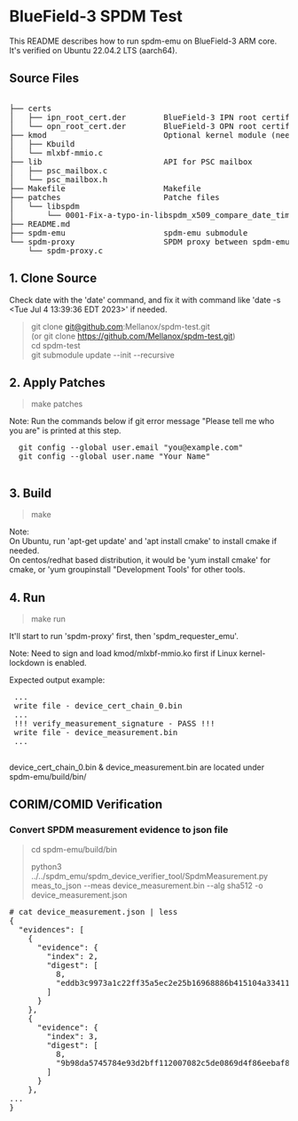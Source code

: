 # BlueField-3 SPDM Test

This README describes how to run spdm-emu on BlueField-3 ARM core. It's
verified on Ubuntu 22.04.2 LTS (aarch64).

## Source Files
<pre>  
├── certs  
│   ├── ipn_root_cert.der        BlueField-3 IPN root certificate  
│   └── opn_root_cert.der        BlueField-3 OPN root certificate  
├── kmod                         Optional kernel module (needed for Linux kernel lockdown)  
│   ├── Kbuild  
│   └── mlxbf-mmio.c  
├── lib                          API for PSC mailbox  
│   ├── psc_mailbox.c  
│   └── psc_mailbox.h  
├── Makefile                     Makefile  
├── patches                      Patche files  
│   └── libspdm  
│       └── 0001-Fix-a-typo-in-libspdm_x509_compare_date_time.patch  
├── README.md  
├── spdm-emu                     spdm-emu submodule  
└── spdm-proxy                   SPDM proxy between spdm-emu and PSC  
    └── spdm-proxy.c  
</pre>
## 1. Clone Source

Check date with the 'date' command, and fix it with command like 'date -s <Tue Jul  4 13:39:36 EDT 2023>' if needed.

> git clone git@github.com:Mellanox/spdm-test.git  
> (or git clone https://github.com/Mellanox/spdm-test.git)  
> cd spdm-test  
> git submodule update --init --recursive  

## 2. Apply Patches

> make patches  

 Note: Run the commands below if git error message "Please tell me who you are" is printed at this step.
 <pre>
  git config --global user.email "you@example.com"
  git config --global user.name "Your Name"
 </pre>

## 3. Build

> make

  Note:  
    On Ubuntu, run 'apt-get update' and 'apt install cmake' to install cmake if needed.  
    On centos/redhat based distribution, it would be 'yum install cmake' for cmake, or 'yum groupinstall "Development Tools' for other tools.

## 4. Run

> make run  

 It'll start to run 'spdm-proxy' first, then 'spdm_requester_emu'.  
 
 Note: Need to sign and load kmod/mlxbf-mmio.ko first if Linux kernel-lockdown is enabled.

 Expected output example:  
 <pre>
 ...  
 write file - device_cert_chain_0.bin  
 ...  
 !!! verify_measurement_signature - PASS !!!  
 write file - device_measurement.bin  
 ...  
 </pre>

 device_cert_chain_0.bin & device_measurement.bin are located under
 spdm-emu/build/bin/

## CORIM/COMID Verification

### Convert SPDM measurement evidence to json file
> cd spdm-emu/build/bin  
> 
> python3 ../../spdm_emu/spdm_device_verifier_tool/SpdmMeasurement.py meas_to_json --meas device_measurement.bin --alg sha512 -o device_measurement.json

<pre>
# cat device_measurement.json | less
{
  "evidences": [
    {
      "evidence": {
        "index": 2,
        "digest": [
          8,
          "eddb3c9973a1c22ff35a5ec2e25b16968886b415104a3341118a4747a64615899b537737634b5fe2b236925d17227dd5c2287d1bf9eba427b3d43f8f744bd981"
        ]
      }
    },
    {
      "evidence": {
        "index": 3,
        "digest": [
          8,
          "9b98da5745784e93d2bff112007082c5de0869d4f86eebaf816ae1afef4fae2bbb393f2099c4cf781e6f6efa0ae2c773dbd3a17dfd9414672e27dae420bce590"
        ]
      }
    },
...
}
</pre>
